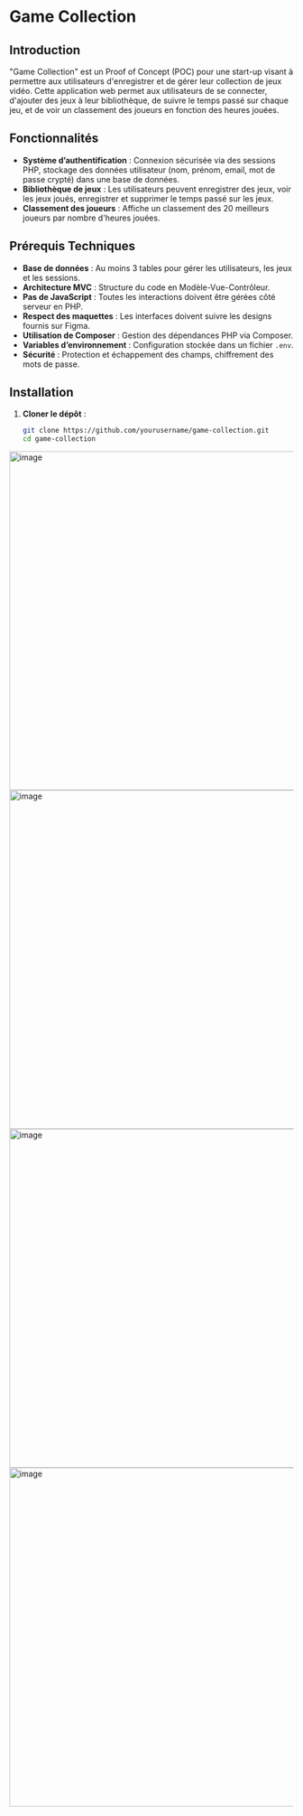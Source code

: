 # Game Collection

## Introduction
"Game Collection" est un Proof of Concept (POC) pour une start-up visant à permettre aux utilisateurs d'enregistrer et de gérer leur collection de jeux vidéo. Cette application web permet aux utilisateurs de se connecter, d'ajouter des jeux à leur bibliothèque, de suivre le temps passé sur chaque jeu, et de voir un classement des joueurs en fonction des heures jouées.

## Fonctionnalités
- **Système d’authentification** : Connexion sécurisée via des sessions PHP, stockage des données utilisateur (nom, prénom, email, mot de passe crypté) dans une base de données.
- **Bibliothèque de jeux** : Les utilisateurs peuvent enregistrer des jeux, voir les jeux joués, enregistrer et supprimer le temps passé sur les jeux.
- **Classement des joueurs** : Affiche un classement des 20 meilleurs joueurs par nombre d'heures jouées.

## Prérequis Techniques
- **Base de données** : Au moins 3 tables pour gérer les utilisateurs, les jeux et les sessions.
- **Architecture MVC** : Structure du code en Modèle-Vue-Contrôleur.
- **Pas de JavaScript** : Toutes les interactions doivent être gérées côté serveur en PHP.
- **Respect des maquettes** : Les interfaces doivent suivre les designs fournis sur Figma.
- **Utilisation de Composer** : Gestion des dépendances PHP via Composer.
- **Variables d’environnement** : Configuration stockée dans un fichier `.env`.
- **Sécurité** : Protection et échappement des champs, chiffrement des mots de passe.

## Installation
1. **Cloner le dépôt** :
   ```bash
   git clone https://github.com/yourusername/game-collection.git
   cd game-collection


<img src="https://github.com/johannvig/Game-collection/assets/102874093/c84343f8-70d5-4123-8341-f685abe87ffe" width="600" alt="image">
<br>
<img src="https://github.com/johannvig/Game-collection/assets/102874093/689565bd-7708-4c76-8964-d61d9f83cbaf" width="600" alt="image">
<br>
<img src="https://github.com/johannvig/Game-collection/assets/102874093/a6d3b610-cf36-4e01-8dec-129f77774643" width="600" alt="image">
<br>
<img src="https://github.com/johannvig/Game-collection/assets/102874093/42ab695a-a101-4780-b00c-1f51cbf649c7" width="600" alt="image">


